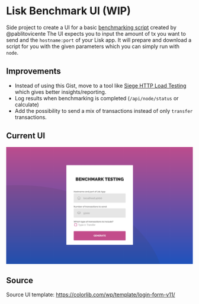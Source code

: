 # Lisk Benchmark UI (WIP)
Side project to create a UI for a basic [benchmarking script](https://gist.github.com/pablitovicente/99f663e5e59980cd1abde1996a5c0c8a) created by @pablitovicente
The UI expects you to input the amount of tx you want to send and the `hostname:port` of your Lisk app.
It will prepare and download a script for you with the given parameters which you can simply run with `node`.

## Improvements
- Instead of using this Gist, move to a tool like [Siege HTTP Load Testing](https://github.com/JoeDog/siege) which gives better insights/reporting.
- Log results when benchmarking is completed (`/api/node/status` or calculate)
- Add the possibility to send a mix of transactions instead of only `transfer` transactions.

## Current UI
![Current Benchmark UI](images/screenshot-ui.png)

## Source
Source UI template: https://colorlib.com/wp/template/login-form-v11/
